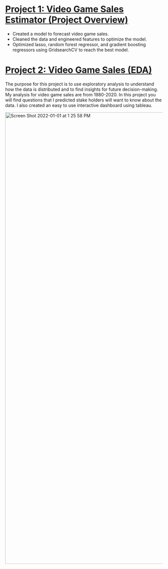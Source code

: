 # [Project 1: Video Game Sales Estimator (Project Overview)](https://github.com/ryansxiong/VG_Sales_Estimator) 
* Created a model to forecast video game sales.
* Cleaned the data and engineered features to optimize the model.
* Optimized lasso, random forest regressor, and gradient boosting regressors using GridsearchCV to reach the best model.

# [Project 2: Video Game Sales (EDA)](https://github.com/ryansxiong/Video_Game_Sales_ds_proj)
The purpose for this project is to use exploratory analysis to understand how the data is distributed and to find insights for future decision-making. My analysis for video game sales are from 1980-2020. In this project you will find questions that I predicted stake holders will want to know about the data. I also created an easy to use interactive dashboard using tableau.

<img width="1440" alt="Screen Shot 2022-01-01 at 1 25 58 PM" src="https://user-images.githubusercontent.com/91089401/147860502-6f883900-e058-4ee0-ac91-84a781794d6f.png">
